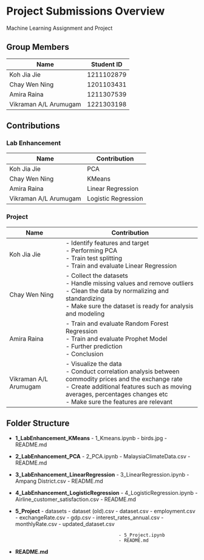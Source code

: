 # Project Submissions Overview
Machine Learning Assignment and Project

## Group Members

|         Name          | Student ID |
|-----------------------|------------|
| Koh Jia Jie           | 1211102879 |
| Chay Wen Ning         | 1201103431 |
| Amira Raina           | 1211307539 |
| Vikraman A/L Arumugam | 1221303198 |


## Contributions
### Lab Enhancement
|         Name          |     Contribution    |
|-----------------------|---------------------|
| Koh Jia Jie           |         PCA         |
| Chay Wen Ning         |        KMeans       |
| Amira Raina           |  Linear Regression  |
| Vikraman A/L Arumugam | Logistic Regression |

### Project
|         Name         |      Contribution      |
|----------------------|-------------------------|
| Koh Jia Jie          | - Identify features and target  <br> - Performing PCA  <br> - Train test splitting  <br> - Train and evaluate Linear Regression |
| Chay Wen Ning        | - Collect the datasets  <br> - Handle missing values and remove outliers  <br> - Clean the data by normalizing and standardizing  <br> - Make sure the dataset is ready for analysis and modeling |
| Amira Raina          | - Train and evaluate Random Forest Regression  <br> - Train and evaluate Prophet Model  <br> - Further prediction  <br> - Conclusion |
| Vikraman A/L Arumugam| - Visualize the data  <br> - Conduct correlation analysis between commodity prices and the exchange rate  <br> - Create additional features such as moving averages, percentages changes etc  <br> - Make sure the features are relevant |



## Folder Structure
- **1_LabEnhancement_KMeans**               - 1_Kmeans.ipynb
                                            - birds.jpg
                                            - README.md

- **2_LabEnhancement_PCA**                  - 2_PCA.ipynb
                                            - MalaysiaClimateData.csv
                                            - README.md

- **3_LabEnhancement_LinearRegression**     - 3_LinearRegression.ipynb
                                            - Ampang District.csv
                                            - README.md

- **4_LabEnhancement_LogisticRegression**   - 4_LogisticRegression.ipynb
                                            - Airline_customer_satisfaction.csv
                                            - README.md

- **5_Project**                             - datasets
                                                - dataset (old).csv
                                                - dataset.csv
                                                - employment.csv
                                                - exchangeRate.csv
                                                - gdp.csv
                                                - interest_rates_annual.csv
                                                - monthlyRate.csv
                                                - updated_dataset.csv

                                            - 5_Project.ipynb
                                            - README.md

- **README.md**